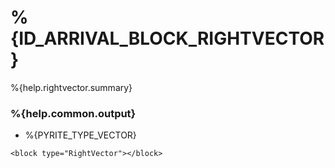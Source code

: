 # %{ID_ARRIVAL_BLOCK_RIGHTVECTOR}

%{help.rightvector.summary}

### %{help.common.output}

-   %{PYRITE_TYPE_VECTOR}

```
<block type="RightVector"></block>
```